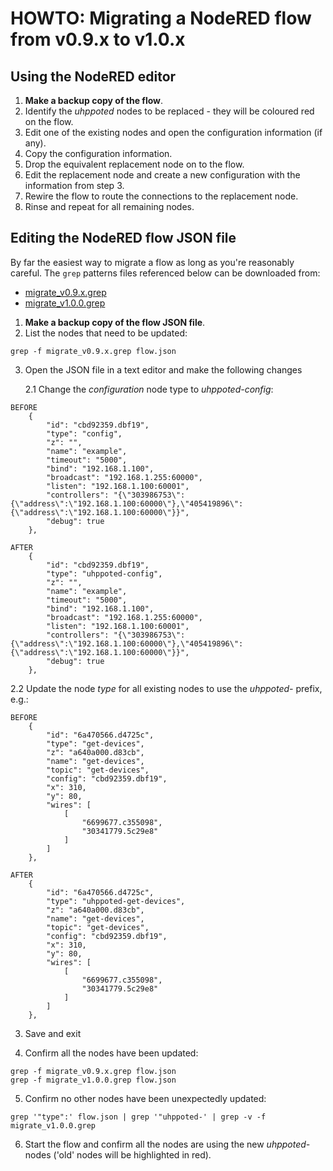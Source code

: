# HOWTO: Migrating a NodeRED flow from v0.9.x to v1.0.x

## Using the NodeRED editor

1. **Make a backup copy of the flow**.
2. Identify the _uhppoted_ nodes to be replaced - they will be coloured red on the flow.
3. Edit one of the existing nodes and open the configuration information (if any).
4. Copy the configuration information.
5. Drop the equivalent replacement node on to the flow.
6. Edit the replacement node and create a new configuration with the information from step 3.
7. Rewire the flow to route the connections to the replacement node.
8. Rinse and repeat for all remaining nodes.

## Editing the NodeRED flow JSON file

By far the easiest way to migrate a flow as long as you're reasonably careful. The `grep` patterns files 
referenced below can be downloaded from:
- [migrate_v0.9.x.grep](https://github.com/uhppoted/node-red-contrib-uhppoted/blob/master/documentation/migrate_v0.9.x.grep)
- [migrate_v1.0.0.grep](https://github.com/uhppoted/node-red-contrib-uhppoted/blob/master/documentation/migrate_v1.0.0.grep)

1. **Make a backup copy of the flow JSON file**.
2. List the nodes that need to be updated:
```
grep -f migrate_v0.9.x.grep flow.json
```

3. Open the JSON file in a text editor and make the following changes

   2.1 Change the _configuration_ node type to _uhppoted-config_:
```
BEFORE
    {
        "id": "cbd92359.dbf19",
        "type": "config",
        "z": "",
        "name": "example",
        "timeout": "5000",
        "bind": "192.168.1.100",
        "broadcast": "192.168.1.255:60000",
        "listen": "192.168.1.100:60001",
        "controllers": "{\"303986753\":{\"address\":\"192.168.1.100:60000\"},\"405419896\":{\"address\":\"192.168.1.100:60000\"}}",
        "debug": true
    },

AFTER
    {
        "id": "cbd92359.dbf19",
        "type": "uhppoted-config",
        "z": "",
        "name": "example",
        "timeout": "5000",
        "bind": "192.168.1.100",
        "broadcast": "192.168.1.255:60000",
        "listen": "192.168.1.100:60001",
        "controllers": "{\"303986753\":{\"address\":\"192.168.1.100:60000\"},\"405419896\":{\"address\":\"192.168.1.100:60000\"}}",
        "debug": true
    },
```

   2.2 Update the node _type_ for all existing nodes to use the _uhppoted-_ prefix, e.g.:
```
BEFORE
    {
        "id": "6a470566.d4725c",
        "type": "get-devices",
        "z": "a640a000.d83cb",
        "name": "get-devices",
        "topic": "get-devices",
        "config": "cbd92359.dbf19",
        "x": 310,
        "y": 80,
        "wires": [
            [
                "6699677.c355098",
                "30341779.5c29e8"
            ]
        ]
    },

AFTER
    {
        "id": "6a470566.d4725c",
        "type": "uhppoted-get-devices",
        "z": "a640a000.d83cb",
        "name": "get-devices",
        "topic": "get-devices",
        "config": "cbd92359.dbf19",
        "x": 310,
        "y": 80,
        "wires": [
            [
                "6699677.c355098",
                "30341779.5c29e8"
            ]
        ]
    },
```

3. Save and exit

4. Confirm all the nodes have been updated:
```
grep -f migrate_v0.9.x.grep flow.json
grep -f migrate_v1.0.0.grep flow.json
```

5. Confirm no other nodes have been unexpectedly updated:
```
grep '"type":' flow.json | grep '"uhppoted-' | grep -v -f migrate_v1.0.0.grep
```

6. Start the flow and confirm all the nodes are using the new _uhppoted-_ nodes ('old' nodes will be highlighted in red).




